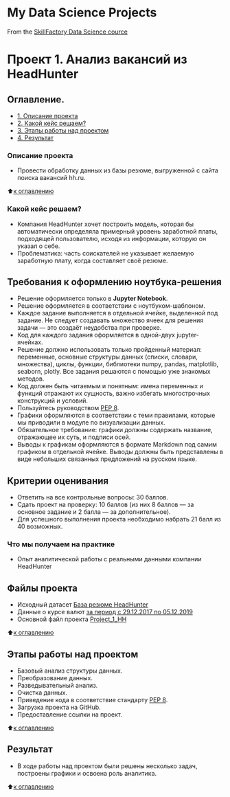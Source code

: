 # My Data Science Projects
From the [SkillFactory Data Science cource](https://skillfactory.ru/data-scientist)

# Проект 1. Анализ вакансий из HeadHunter


## Оглавление.
* [1. Описание проекта](https://github.com/Sphexxx/sf_data_science/blob/main/project_1/README.md#Описание-проекта)
* [2. Какой кейс решаем?](https://github.com/Sphexxx/sf_data_science/blob/main/project_1/README.md#Какой-кейс-решаем)
* [3. Этапы работы над проектом](https://github.com/Sphexxx/sf_data_science/blob/main/project_1/README.md#Этапы-работы-над-проектом)
* [4. Результат](https://github.com/Sphexxx/sf_data_science/blob/main/project_1/README.md#Результат)


### Описание проекта
+ Провести обработку данных из базы резюме, выгруженной с сайта поиска вакансий hh.ru.

:arrow_up:[к оглавлению](https://github.com/Sphexxx/sf_data_science/blob/main/project_1/README.md#Оглавление)

### Какой кейс решаем?
+ Компания HeadHunter хочет построить модель, которая бы автоматически определяла примерный уровень заработной платы, подходящей пользователю, исходя из информации, которую он указал о себе.
+ Проблематика: часть соискателей не указывает желаемую заработную плату, когда составляет своё резюме.

## Требования к оформлению ноутбука-решения
+ Решение оформляется только в **Jupyter Notebook**.
+ Решение оформляется в соответствии с ноутбуком-шаблоном.
+ Каждое задание выполняется в отдельной ячейке, выделенной под задание. Не следует создавать множество ячеек для решения задачи — это создаёт неудобства при проверке.
+ Код для каждого задания оформляется в одной-двух jupyter-ячейках.
+ Решение должно использовать только пройденный материал: переменные, основные структуры данных (списки, словари, множества), циклы, функции, библиотеки numpy, pandas, matplotlib, seaborn, plotly. Все задания решаются с помощью уже знакомых методов.
+ Код должен быть читаемым и понятным: имена переменных и функций отражают их сущность, важно избегать многострочных конструкций и условий.
+ Пользуйтесь руководством [PEP 8](https://peps.python.org/pep-0008/).
+ Графики оформляются в соответствии с теми правилами, которые мы приводили в модуле по визуализации данных.
+ Обязательное требование: графики должны содержать название, отражающее их суть, и подписи осей.
+ Выводы к графикам оформляются в формате Markdown под самим графиком в отдельной ячейке. Выводы должны быть представлены в виде небольших связанных предложений на русском языке.

## Критерии оценивания
+ Ответить на все контрольные вопросы: 30 баллов.
+ Сдать проект на проверку: 10 баллов (из них 8 баллов — за основное задание и 2 балла — за дополнительное).
+ Для успешного выполнения проекта необходимо набрать 21 балл из 40 возможных.

### Что мы получаем на практике
+ Опыт аналитической работы с реальными данными компании HeadHunter

## Файлы проекта
+ Исходный датасет [База резюме HeadHunter](https://drive.google.com/file/d/1EdKFdMKIaq025Rim9B5yobgqzP_cRQ6n/view?usp=sharing)
+ Данные о курсе валют [за период с 29.12.2017 по 05.12.2019](https://drive.google.com/file/d/1-ttzdId61rLODjcFNcpdzmKnYrz6NrX-/view?usp=sharing)
+ Основной файл проекта [Project_1_HH](https://github.com/Sphexxx/sf_data_science/blob/main/project_1/Project_1_HH.ipynb)

:arrow_up:[к оглавлению](https://github.com/Sphexxx/sf_data_science/blob/main/project_1/README.md#Оглавление)

## Этапы работы над проектом
+ Базовый анализ структуры данных.
+ Преобразование данных.
+ Разведывательный анализ.
+ Очистка данных.
+ Приведение кода в соответствие стандарту [PEP 8](https://peps.python.org/pep-0008/).
+ Загрузка проекта на GitHub.
+ Предоставление ссылки на проект.

:arrow_up:[к оглавлению](https://github.com/Sphexxx/sf_data_science/blob/main/project_1/README.md#Оглавление)

## Результат
+ В ходе работы над проектом были решены несколько задач, построены графики и освоена роль аналитика.

:arrow_up:[к оглавлению](https://github.com/Sphexxx/sf_data_science/blob/main/project_1/README.md#Оглавление)